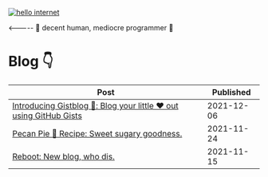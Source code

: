 [![hello internet ](https://pimp-my-readme.webapp.io/pimp-my-readme/sliding-text?emojis=1f4bb&text=hello%2520internet%2520)](https://pimp-my-readme.webapp.io)

<----- 👋 decent human, mediocre programmer 🐍

# Blog 👇

| Post | Published |
| ---- | --------- |
| [ Introducing Gistblog 🎉: Blog your little ❤️ out using GitHub Gists](https://gist.io/@seajoshc/9a3ee57dd7f380b5d6ce2a17805013c8) | 2021-12-06 |
| [ Pecan Pie 🥧 Recipe: Sweet sugary goodness.](https://gist.io/@seajoshc/48ca85831a9831f23ad6a553d958b252) | 2021-11-24 |
| [ Reboot: New blog, who dis. ](https://gist.io/@seajoshc/01bac7f1080859410555764217866dcb) | 2021-11-15 |
